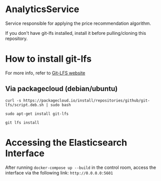 # AnalyticsService

Service responsible for applying the price recommendation algorithm.

If you don't have git-lfs installed, install it before pulling/cloning this repository.

# How to install git-lfs

For more info, refer to [Git-LFS website](https://git-lfs.com/)

## Via packagecloud (debian/ubuntu)

`curl -s https://packagecloud.io/install/repositories/github/git-lfs/script.deb.sh | sudo bash`

`sudo apt-get install git-lfs`

`git lfs install`

# Accessing the Elasticsearch Interface

After running `docker-compose up --build` in the control room, access the interface via the following link:
`http://0.0.0.0:5601`
